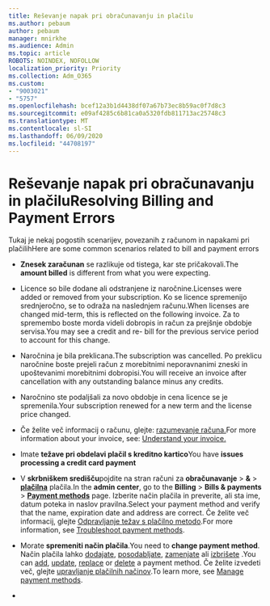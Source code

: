 ```yaml
---
title: Reševanje napak pri obračunavanju in plačilu
ms.author: pebaum
author: pebaum
manager: mnirkhe
ms.audience: Admin
ms.topic: article
ROBOTS: NOINDEX, NOFOLLOW
localization_priority: Priority
ms.collection: Adm_O365
ms.custom:
- "9003021"
- "5757"
ms.openlocfilehash: bcef12a3b1d4438df07a67b73ec8b59ac0f7d8c3
ms.sourcegitcommit: e09af4285c6b81ca0a5320fdb811713ac25748c3
ms.translationtype: MT
ms.contentlocale: sl-SI
ms.lasthandoff: 06/09/2020
ms.locfileid: "44708197"
---
```

# <a name="resolving-billing-and-payment-errors"></a><span data-ttu-id="0896a-102">Reševanje napak pri obračunavanju in plačilu</span><span class="sxs-lookup"><span data-stu-id="0896a-102">Resolving Billing and Payment Errors</span></span>

<span data-ttu-id="0896a-103">Tukaj je nekaj pogostih scenarijev, povezanih z računom in napakami pri plačilih</span><span class="sxs-lookup"><span data-stu-id="0896a-103">Here are some common scenarios related to bill and payment errors</span></span>

- <span data-ttu-id="0896a-104">**Znesek zaračunan** se razlikuje od tistega, kar ste pričakovali.</span><span class="sxs-lookup"><span data-stu-id="0896a-104">The  **amount billed** is different from what you were expecting.</span></span>
- <span data-ttu-id="0896a-105">Licence so bile dodane ali odstranjene iz naročnine.</span><span class="sxs-lookup"><span data-stu-id="0896a-105">Licenses were added or removed from your subscription.</span></span> <span data-ttu-id="0896a-106">Ko se licence spremenijo srednjeročno, se to odraža na naslednjem računu.</span><span class="sxs-lookup"><span data-stu-id="0896a-106">When licenses are changed mid-term, this is reflected on the following invoice.</span></span> <span data-ttu-id="0896a-107">Za to spremembo boste morda videli dobropis in račun za prejšnje obdobje servisa.</span><span class="sxs-lookup"><span data-stu-id="0896a-107">You may see a credit and re- bill for the previous service period to account for this change.</span></span>
- <span data-ttu-id="0896a-108">Naročnina je bila preklicana.</span><span class="sxs-lookup"><span data-stu-id="0896a-108">The subscription was cancelled.</span></span> <span data-ttu-id="0896a-109">Po preklicu naročnine boste prejeli račun z morebitnimi neporavnanimi zneski in upoštevanimi morebitnimi dobropisi.</span><span class="sxs-lookup"><span data-stu-id="0896a-109">You will receive an invoice after cancellation with any outstanding balance minus any credits.</span></span>
- <span data-ttu-id="0896a-110">Naročnino ste podaljšali za novo obdobje in cena licence se je spremenila.</span><span class="sxs-lookup"><span data-stu-id="0896a-110">Your subscription renewed for a new term and the license price changed.</span></span>
- <span data-ttu-id="0896a-111">Če želite več informacij o računu, glejte: [razumevanje računa.](https://docs.microsoft.com/microsoft-365/commerce/billing-and-payments/understand-your-invoice2)</span><span class="sxs-lookup"><span data-stu-id="0896a-111">For more information about your invoice, see:  [Understand your invoice.](https://docs.microsoft.com/microsoft-365/commerce/billing-and-payments/understand-your-invoice2)</span></span>
- <span data-ttu-id="0896a-112">Imate **težave pri obdelavi plačil s kreditno kartico**</span><span class="sxs-lookup"><span data-stu-id="0896a-112">You have  **issues processing a credit card payment**</span></span>
- <span data-ttu-id="0896a-113">V **skrbniškem središču**pojdite na stran računi za **obračunavanje**   >   **&**   >   **[plačilna](https://go.microsoft.com/fwlink/p/?linkid=2018806)** plačila.</span><span class="sxs-lookup"><span data-stu-id="0896a-113">In the  **admin center**, go to the  **Billing**  >  **Bills & payments**  >  **[Payment methods](https://go.microsoft.com/fwlink/p/?linkid=2018806)** page.</span></span> <span data-ttu-id="0896a-114">Izberite način plačila in preverite, ali sta ime, datum poteka in naslov pravilna.</span><span class="sxs-lookup"><span data-stu-id="0896a-114">Select your payment method and verify that the name, expiration date and address are correct.</span></span> <span data-ttu-id="0896a-115">Če želite več informacij, glejte [Odpravljanje težav s plačilno metodo](https://docs.microsoft.com/microsoft-365/commerce/billing-and-payments/manage-payment-methods#troubleshoot-payment-methods).</span><span class="sxs-lookup"><span data-stu-id="0896a-115">For more information, see  [Troubleshoot payment methods](https://docs.microsoft.com/microsoft-365/commerce/billing-and-payments/manage-payment-methods#troubleshoot-payment-methods).</span></span>

- <span data-ttu-id="0896a-116">Morate **spremeniti način plačila**.</span><span class="sxs-lookup"><span data-stu-id="0896a-116">You need to  **change payment method**.</span></span> <span data-ttu-id="0896a-117">Način plačila lahko [dodajate](https://docs.microsoft.com/microsoft-365/commerce/billing-and-payments/manage-payment-methods?view=o365-worldwide#add-a-payment-method), [posodabljate](https://docs.microsoft.com/microsoft-365/commerce/billing-and-payments/manage-payment-methods?view=o365-worldwide#update-payment-method-details), [zamenjate](https://docs.microsoft.com/microsoft-365/commerce/billing-and-payments/manage-payment-methods?view=o365-worldwide#replace-a-payment-method) ali [izbrišete](https://docs.microsoft.com/microsoft-365/commerce/billing-and-payments/manage-payment-methods?view=o365-worldwide#delete-a-payment-method) .</span><span class="sxs-lookup"><span data-stu-id="0896a-117">You can [add](https://docs.microsoft.com/microsoft-365/commerce/billing-and-payments/manage-payment-methods?view=o365-worldwide#add-a-payment-method),  [update](https://docs.microsoft.com/microsoft-365/commerce/billing-and-payments/manage-payment-methods?view=o365-worldwide#update-payment-method-details),  [replace](https://docs.microsoft.com/microsoft-365/commerce/billing-and-payments/manage-payment-methods?view=o365-worldwide#replace-a-payment-method)  or  [delete](https://docs.microsoft.com/microsoft-365/commerce/billing-and-payments/manage-payment-methods?view=o365-worldwide#delete-a-payment-method)  a payment method.</span></span> <span data-ttu-id="0896a-118">Če želite izvedeti več, glejte [upravljanje plačilnih načinov](https://docs.microsoft.com/microsoft-365/commerce/billing-and-payments/manage-payment-methods?view=o365-worldwide).</span><span class="sxs-lookup"><span data-stu-id="0896a-118">To learn more, see  [Manage payment methods](https://docs.microsoft.com/microsoft-365/commerce/billing-and-payments/manage-payment-methods?view=o365-worldwide).</span></span>
- 